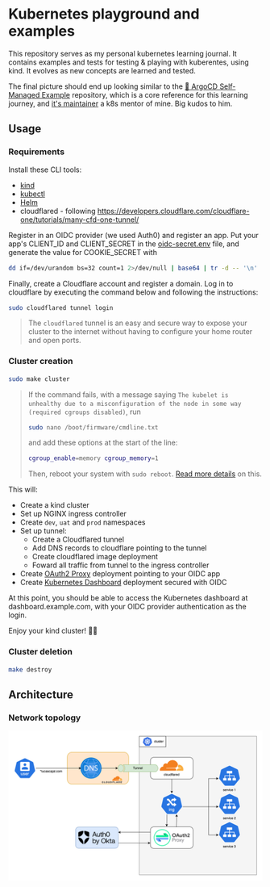 # Kubernetes playground and examples
This repository serves as my personal kubernetes learning journal. It contains examples and tests for testing & playing with kuberentes, using kind. It evolves as new concepts are learned and tested.

The final picture should end up looking similar to the [🚀 ArgoCD Self-Managed Example](https://github.com/imjoseangel/k8s-gitops) repository, which is a core reference for this learning journey, and [it's maintainer](https://github.com/imjoseangel) a k8s mentor of mine. Big kudos to him.

## Usage
### Requirements
Install these CLI tools:
- [kind](https://kind.sigs.k8s.io/docs/user/quick-start)
- [kubectl](https://kubernetes.io/docs/tasks/tools/#kubectl)
- [Helm](https://helm.sh/docs/intro/install/)
- cloudflared - following https://developers.cloudflare.com/cloudflare-one/tutorials/many-cfd-one-tunnel/

Register in an OIDC provider (we used Auth0) and register an app. Put your app's CLIENT_ID and CLIENT_SECRET in the [oidc-secret.env](oauth2-proxy/oidc-secret.env) file, and generate the value for COOKIE_SECRET with
```bash
dd if=/dev/urandom bs=32 count=1 2>/dev/null | base64 | tr -d -- '\n' | tr -- '+/' '-_' ; echo
```
Finally, create a Cloudflare account and register a domain. Log in to cloudflare by executing the command below and following the instructions:
```bash
sudo cloudflared tunnel login
```
> The `cloudflared` tunnel is an easy and secure way to expose your cluster to the internet without having to configure your home router and open ports.
### Cluster creation
```bash
sudo make cluster
```
>If the command fails, with a message saying `The kubelet is unhealthy due to a misconfiguration of the node in some way (required cgroups disabled)`, run
>```bash
>sudo nano /boot/firmware/cmdline.txt
>```
>and add these options at the start of the line:
>```bash
>cgroup_enable=memory cgroup_memory=1
>```
>Then, reboot your system with `sudo reboot`. [Read more details](https://ubuntu.com/tutorials/how-to-kubernetes-cluster-on-raspberry-pi#4-installing-microk8s) on this.


This will:
- Create a kind cluster
- Set up NGINX ingress controller
- Create `dev`, `uat` and `prod` namespaces
- Set up tunnel:
    - Create a Cloudflared tunnel
    - Add DNS records to cloudflare pointing to the tunnel
    - Create cloudflared image deployment
    - Foward all traffic from tunnel to the ingress controller
- Create [OAuth2 Proxy](https://oauth2-proxy.github.io/oauth2-proxy/) deployment pointing to your OIDC app
- Create [Kubernetes Dashboard](https://kubernetes.io/docs/tasks/access-application-cluster/web-ui-dashboard/) deployment secured with OIDC

At this point, you should be able to access the Kubernetes dashboard at dashboard.example.com, with your OIDC provider authentication as the login.

Enjoy your kind cluster! 🧑‍💻

### Cluster deletion
```bash
make destroy
```
## Architecture
### Network topology
![Network topology](doc/network-topology.png)
